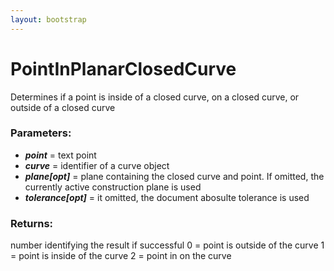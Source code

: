```yaml
---
layout: bootstrap
---
```


# PointInPlanarClosedCurve

Determines if a point is inside of a closed curve, on a closed curve, or
        outside of a closed curve
          

### Parameters:

- ***point*** = text point
- ***curve*** = identifier of a curve object
- ***plane[opt]*** = plane containing the closed curve and point. If omitted,
    the currently active construction plane is used
- ***tolerance[opt]*** = it omitted, the document abosulte tolerance is used
        

### Returns:


number identifying the result if successful
    0 = point is outside of the curve
    1 = point is inside of the curve
    2 = point in on the curve
        


